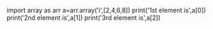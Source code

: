 import array as arr
a=arr.array('i',[2,4,6,8])
print('1st element is',a[0])
print('2nd element is',a[1])
print('3rd element is',a[2])
